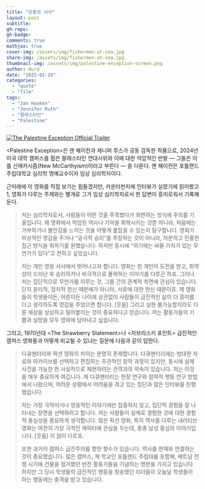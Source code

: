 ```yaml
---
title: "운동의 서사"
layout: post
subtitle:
gh-repo:
gh-badge:
comments: true
mathjax: true
cover-img: /assets/img/fishermen-at-sea.jpg
share-img: /assets/img/fishermen-at-sea.jpg
thumbnail-img: /assets/img/palestine-exception-screen.png
author: Hurd
date: "2025-01-29"
categories: 
  - "quote"
  - "film"
tags: 
  - "Jan Haaken"
  - "Jennifer Ruth"
  - "팔레스타인"
  - "Palestine"
---
```


[![The Palestine Exception Official Trailer](http://img.youtube.com/vi/CycG16zVe6E/0.jpg)](https://www.youtube.com/watch?v=CycG16zVe6E "The Palestine Exception Official Trailer")

&lt;Palestine Exception&gt;은 잰 해이컨과 제니퍼 루스가 공동 감독한 작품으로, 2024년 미국 대학 캠퍼스를 휩쓴 팔레스타인 연대시위와 이에 대한 억압적인 반발 — 그들은 이를 신매카시즘(New McCarthyism)이라고 부른다 — 을 다룬다. 잰 해이컨은 포틀랜드 주립대학교 심리학 명예교수이자 임상 심리학자이다.

근미래에 이 영화를 직접 보기는 힘들겠지만, 카운터펀치에 인터뷰가 실렸기에 읽어봤고1, 영화가 다루는 주제와는 별개로 그가 임상 심리학자로서 한 답변이 흥미로워서 기록해 둔다.

> 저는 심리학자로서, 사람들이 어떤 것을 주목했다가 외면하는 방식에 주의를 기울입니다. 제 영화에서 억압된 역사나 기억을 회복시키는 것뿐 아니라, 처음에는 거부하거나 불안감을 느끼는 것을 어떻게 붙잡을 수 있는지 탐구합니다. 영화가 피상적인 영감을 주거나 “궁극적 승리”를 주장하는 것이 아니라, 차분하고 진중한 접근 방식을 취하기를 원했습니다. 하지만 동시에 “여기에는 싸울 가치가 있는 무언가가 있다”고 전하고 싶었습니다.
> 
> 저는 개인 영웅 서사에서 벗어나고자 합니다. 영화는 한 개인이 도전을 받고, 취약성이 드러난 후 승리하거나 비극적으로 몰락하는 이야기를 다루곤 하죠. 그러나 저는 집단적으로 무언가를 이루는 것, 그룹 간의 관계적 측면에 관심이 있습니다. 단지 윤리적, 정치적 헌신 때문에가 아니라, 서로에 대한 헌신 때문이죠. 제 영화들이 학생들이든, 어른이든 나이에 상관없이 사람들이 급진적인 삶이 더 흥미롭다고 생각하도록 영감을 주었으면 합니다. [웃음] 그리고 실현 불가능할지라도 다른 세상을 상상하고 밀어붙이는 것이 중요하다고 믿습니다. 저는 활동가들의 기쁨과 실망을 모두 영화에 담아내고 싶습니다.

그리고, 1970년대 &lt;The Strawberry Statement&gt;나 &lt;자브리스키 포인트&gt; 급진적인 캠퍼스 영화들과 어떻게 비교될 수 있냐는 질문에 다음과 같이 답한다.

> 다큐멘터리와 픽션 영화의 차이는 분명히 존재합니다. 다큐멘터리에는 방대한 자료와 아카이브를 선택하고 편집하는 주관적인 창작 과정이 있지만, 동시에 실제 사건을 가능한 한 사실적으로 재현하려는 관객과의 약속이 있습니다. 저는 이것을 매우 중요하게 여깁니다. 제 다큐멘터리는 현장 연구와 참여적 행동 연구 방법에서 나왔으며, 어려운 상황에서 어려움을 겪고 있는 집단과 많은 인터뷰를 진행했습니다.
> 
> 저는 가장 극적이거나 영웅적인 이야기에만 집중하지 않고, 집단적 경험을 잘 나타내는 장면을 선택하려고 합니다. 저는 사람들이 실제로 경험한 것에 대한 경험적 충실성을 중요하게 생각합니다. 많은 픽션 영화, 특히 역사를 다루는 내러티브 영화는 여전히 가장 극적인 캐릭터에 관심을 두는데, 종종 남성 중심의 이야기입니다. [웃음] 이 점이 다르죠.
> 
> 또한 과거의 캠퍼스 급진주의를 향한 향수가 있습니다. 역사를 현재와 연결하는 것이 중요했습니다. 많은 캠퍼스, 제 학교인 포틀랜드 주립대를 포함해, 베트남 전쟁 시기에 건물을 점거했던 반전 활동가들을 기념하는 명판을 가지고 있습니다. 하지만 그 당시 학생들의 급진적인 행동을 칭송했던 리더들이 오늘날 학생들이 하는 행동에는 충격을 받고 있습니다.
